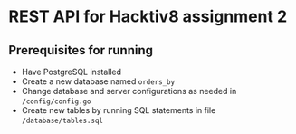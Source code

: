 # REST API for Hacktiv8 assignment 2

## Prerequisites for running
- Have PostgreSQL installed
- Create a new database named `orders_by`
- Change database and server configurations as needed in `/config/config.go`
- Create new tables by running SQL statements in file `/database/tables.sql`
